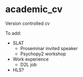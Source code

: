 academic_cv
===========

Version controlled cv

To add:

- SLAT
  - Proseminar invited speaker
  - Psychopy2 workshop
- Work experience
  - D2L job
- HLS?
